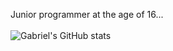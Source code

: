 Junior programmer at the age of 16...
<br>
<br>
![Gabriel's GitHub stats](https://github-readme-stats.vercel.app/api?username=Gabrielps24&show_icons=true&theme=transparent)
